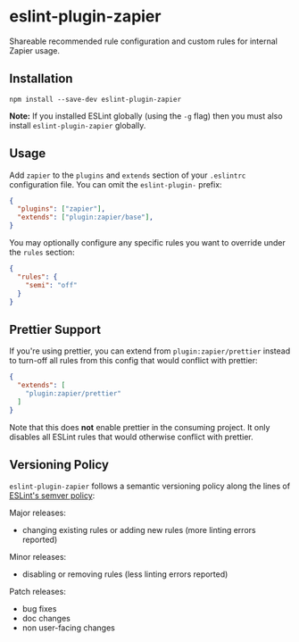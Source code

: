 # eslint-plugin-zapier

Shareable recommended rule configuration and custom rules for internal Zapier usage.

## Installation

```
npm install --save-dev eslint-plugin-zapier
```

**Note:** If you installed ESLint globally (using the `-g` flag) then you must also install `eslint-plugin-zapier` globally.

## Usage

Add `zapier` to the `plugins` and `extends` section of your `.eslintrc` configuration file. You can omit the `eslint-plugin-` prefix:

```json
{
  "plugins": ["zapier"],
  "extends": ["plugin:zapier/base"],
}
```

You may optionally configure any specific rules you want to override under the `rules` section:

```json
{
  "rules": {
    "semi": "off"
  }
}
```

## Prettier Support

If you're using prettier, you can extend from `plugin:zapier/prettier` instead to turn-off all rules from this config that would conflict with prettier:

```json
{
  "extends": [
    "plugin:zapier/prettier"
  ]
}
```

Note that this does **not** enable prettier in the consuming project. It only disables all ESLint rules that would otherwise conflict with prettier.

## Versioning Policy

`eslint-plugin-zapier` follows a semantic versioning policy along the lines of [ESLint's semver policy](https://github.com/eslint/eslint#semantic-versioning-policy):

Major releases:
- changing existing rules or adding new rules (more linting errors reported)

Minor releases:
- disabling or removing rules (less linting errors reported)

Patch releases:
- bug fixes
- doc changes
- non user-facing changes
